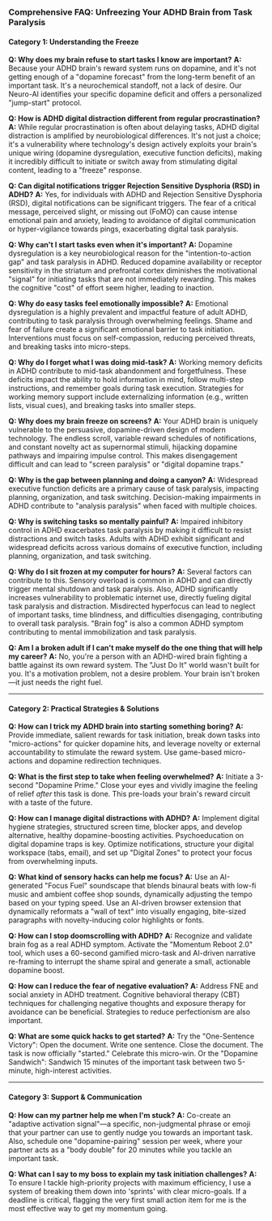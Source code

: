 ### **Comprehensive FAQ: Unfreezing Your ADHD Brain from Task Paralysis**

#### **Category 1: Understanding the Freeze**

**Q: Why does my brain refuse to start tasks I know are important?**
**A:** Because your ADHD brain's reward system runs on dopamine, and it's not getting enough of a "dopamine forecast" from the long-term benefit of an important task. It's a neurochemical standoff, not a lack of desire. Our Neuro-AI identifies your specific dopamine deficit and offers a personalized "jump-start" protocol.

**Q: How is ADHD digital distraction different from regular procrastination?**
**A:** While regular procrastination is often about delaying tasks, ADHD digital distraction is amplified by neurobiological differences. It's not just a choice; it's a vulnerability where technology's design actively exploits your brain's unique wiring (dopamine dysregulation, executive function deficits), making it incredibly difficult to initiate or switch away from stimulating digital content, leading to a "freeze" response.

**Q: Can digital notifications trigger Rejection Sensitive Dysphoria (RSD) in ADHD?**
**A:** Yes, for individuals with ADHD and Rejection Sensitive Dysphoria (RSD), digital notifications can be significant triggers. The fear of a critical message, perceived slight, or missing out (FoMO) can cause intense emotional pain and anxiety, leading to avoidance of digital communication or hyper-vigilance towards pings, exacerbating digital task paralysis.

**Q: Why can't I start tasks even when it's important?**
**A:** Dopamine dysregulation is a key neurobiological reason for the "intention-to-action gap" and task paralysis in ADHD. Reduced dopamine availability or receptor sensitivity in the striatum and prefrontal cortex diminishes the motivational "signal" for initiating tasks that are not immediately rewarding. This makes the cognitive "cost" of effort seem higher, leading to inaction.

**Q: Why do easy tasks feel emotionally impossible?**
**A:** Emotional dysregulation is a highly prevalent and impactful feature of adult ADHD, contributing to task paralysis through overwhelming feelings. Shame and fear of failure create a significant emotional barrier to task initiation. Interventions must focus on self-compassion, reducing perceived threats, and breaking tasks into micro-steps.

**Q: Why do I forget what I was doing mid-task?**
**A:** Working memory deficits in ADHD contribute to mid-task abandonment and forgetfulness. These deficits impact the ability to hold information in mind, follow multi-step instructions, and remember goals during task execution. Strategies for working memory support include externalizing information (e.g., written lists, visual cues), and breaking tasks into smaller steps.

**Q: Why does my brain freeze on screens?**
**A:** Your ADHD brain is uniquely vulnerable to the persuasive, dopamine-driven design of modern technology. The endless scroll, variable reward schedules of notifications, and constant novelty act as supernormal stimuli, hijacking dopamine pathways and impairing impulse control. This makes disengagement difficult and can lead to "screen paralysis" or "digital dopamine traps."

**Q: Why is the gap between planning and doing a canyon?**
**A:** Widespread executive function deficits are a primary cause of task paralysis, impacting planning, organization, and task switching. Decision-making impairments in ADHD contribute to "analysis paralysis" when faced with multiple choices.

**Q: Why is switching tasks so mentally painful?**
**A:** Impaired inhibitory control in ADHD exacerbates task paralysis by making it difficult to resist distractions and switch tasks. Adults with ADHD exhibit significant and widespread deficits across various domains of executive function, including planning, organization, and task switching.

**Q: Why do I sit frozen at my computer for hours?**
**A:** Several factors can contribute to this. Sensory overload is common in ADHD and can directly trigger mental shutdown and task paralysis. Also, ADHD significantly increases vulnerability to problematic internet use, directly fueling digital task paralysis and distraction. Misdirected hyperfocus can lead to neglect of important tasks, time blindness, and difficulties disengaging, contributing to overall task paralysis. "Brain fog" is also a common ADHD symptom contributing to mental immobilization and task paralysis.

**Q: Am I a broken adult if I can't make myself do the one thing that will help my career?**
**A:** No, you're a person with an ADHD-wired brain fighting a battle against its own reward system. The "Just Do It" world wasn't built for you. It's a motivation problem, not a desire problem. Your brain isn't broken—it just needs the right fuel.

---
#### **Category 2: Practical Strategies & Solutions**

**Q: How can I trick my ADHD brain into starting something boring?**
**A:** Provide immediate, salient rewards for task initiation, break down tasks into "micro-actions" for quicker dopamine hits, and leverage novelty or external accountability to stimulate the reward system. Use game-based micro-actions and dopamine redirection techniques.

**Q: What is the first step to take when feeling overwhelmed?**
**A:** Initiate a 3-second "Dopamine Prime." Close your eyes and vividly imagine the feeling of relief *after* this task is done. This pre-loads your brain's reward circuit with a taste of the future.

**Q: How can I manage digital distractions with ADHD?**
**A:** Implement digital hygiene strategies, structured screen time, blocker apps, and develop alternative, healthy dopamine-boosting activities. Psychoeducation on digital dopamine traps is key. Optimize notifications, structure your digital workspace (tabs, email), and set up "Digital Zones" to protect your focus from overwhelming inputs.

**Q: What kind of sensory hacks can help me focus?**
**A:** Use an AI-generated "Focus Fuel" soundscape that blends binaural beats with low-fi music and ambient coffee shop sounds, dynamically adjusting the tempo based on your typing speed. Use an AI-driven browser extension that dynamically reformats a "wall of text" into visually engaging, bite-sized paragraphs with novelty-inducing color highlights or fonts.

**Q: How can I stop doomscrolling with ADHD?**
**A:** Recognize and validate brain fog as a real ADHD symptom. Activate the "Momentum Reboot 2.0" tool, which uses a 60-second gamified micro-task and AI-driven narrative re-framing to interrupt the shame spiral and generate a small, actionable dopamine boost.

**Q: How can I reduce the fear of negative evaluation?**
**A:** Address FNE and social anxiety in ADHD treatment. Cognitive behavioral therapy (CBT) techniques for challenging negative thoughts and exposure therapy for avoidance can be beneficial. Strategies to reduce perfectionism are also important.

**Q: What are some quick hacks to get started?**
**A:** Try the "One-Sentence Victory": Open the document. Write one sentence. Close the document. The task is now officially "started." Celebrate this micro-win. Or the "Dopamine Sandwich": Sandwich 15 minutes of the important task between two 5-minute, high-interest activities.

---
#### **Category 3: Support & Communication**

**Q: How can my partner help me when I'm stuck?**
**A:** Co-create an "adaptive activation signal"—a specific, non-judgmental phrase or emoji that your partner can use to gently nudge you towards an important task. Also, schedule one "dopamine-pairing" session per week, where your partner acts as a "body double" for 20 minutes while you tackle an important task.

**Q: What can I say to my boss to explain my task initiation challenges?**
**A:** To ensure I tackle high-priority projects with maximum efficiency, I use a system of breaking them down into 'sprints' with clear micro-goals. If a deadline is critical, flagging the very first small action item for me is the most effective way to get my momentum going.